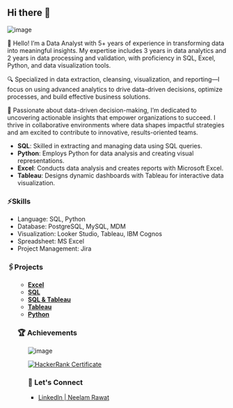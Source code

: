 ## Hi there 👋
![image](https://github.com/user-attachments/assets/3887ae1b-7a81-4ef0-a61e-237b6d457e1f)

👋 Hello! I’m a Data Analyst with 5+ years of experience in transforming data into meaningful insights. My expertise includes 3 years in data analytics and 2 years in data processing and validation, with proficiency in SQL, Excel, Python, and data visualization tools.

🔍 Specialized in data extraction, cleansing, visualization, and reporting—I focus on using advanced analytics to drive data-driven decisions, optimize processes, and build effective business solutions.

🚀 Passionate about data-driven decision-making, I’m dedicated to uncovering actionable insights that empower organizations to succeed. I thrive in collaborative environments where data shapes impactful strategies and am excited to contribute to innovative, results-oriented teams.

- **SQL**: Skilled in extracting and managing data using SQL queries.
- **Python**: Employs Python for data analysis and creating visual representations.
- **Excel**: Conducts data analysis and creates reports with Microsoft Excel.
- **Tableau**: Designs dynamic dashboards with Tableau for interactive data visualization.


<h3>⚡Skills</h3>
<ul>
  <li>Language: SQL, Python</li>
  <li>Database: PostgreSQL, MySQL, MDM</li>
  <li>Visualization: Looker Studio, Tableau, IBM Cognos</li>
  <li>Spreadsheet: MS Excel</li>
  <li>Project Management: Jira</li>
</ul>

<h3>🖇️Projects</h3>
<ul>

- [**Excel**](https://github.com/neelamrawat9718/Coffee-sales-project-using-Excel)
- [**SQL**](https://github.com/neelamrawat9718/Understanding-customer-behavior-and-preference--by-using-MySQL)
- [**SQL & Tableau**](https://github.com/neelamrawat9718/Bank-Loan-Analysis---using-SQL-and-Tableau)
- [**Tableau**](https://github.com/neelamrawat9718/Sales-and-Customer-Dashboard-Tableau)
- [**Python**](https://github.com/neelamrawat9718/App-Reviews-Sentiment-Analysis-Python-Project)
  

<h3>🏆 Achievements</h3>
<ul>

![image](https://github.com/user-attachments/assets/4e6e7aea-5b77-451d-bb29-840154eca9d9)


[![HackerRank Certificate](https://github.com/user-attachments/assets/62d9e759-93db-4aaf-8eef-25284984921c)](https://www.hackerrank.com/certificates/2f766be4d5af)




<h3>🤝 Let's Connect</h3>
<ul>
  
<li><a href="https://www.linkedin.com/in/neelam-rawat-3a365a19b/">Linkedln | Neelam Rawat</a><br></li>
</ul>



  




<!--
**neelamrawat9718/neelamrawat9718** is a ✨ _special_ ✨ repository because its `README.md` (this file) appears on your GitHub profile.

Here are some ideas to get you started:

- 🔭 I’m currently working on ...
- 🌱 I’m currently learning ...
- 👯 I’m looking to collaborate on ...
- 🤔 I’m looking for help with ...
- 💬 Ask me about ...
- 📫 How to reach me: ...
- 😄 Pronouns: ...
- ⚡ Fun fact: ...
-->
